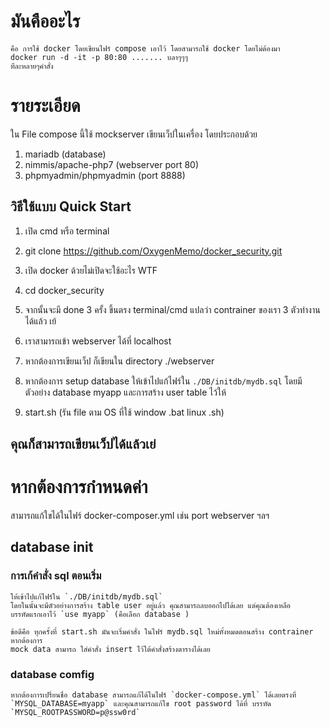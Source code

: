 # มันคืออะไร
    คือ การใช้ docker โดยเขียนไฟร์ compose เอาไว้ โดยสามารถใช้ docker โดยไม่ต้องมา
    docker run -d -it -p 80:80 ....... บลาๆๆๆ
    ทีละหลายๆคำสั่ง
# รายระเอียด
  ใน File compose นี้ใช้ mockserver เขียนเว็ปในเครื่อง โดยประกอบด้วย

1. mariadb (database)
2. nimmis/apache-php7 (webserver port 80)
3. phpmyadmin/phpmyadmin (port 8888)
## วิธีใช้แบบ Quick Start
1. เปิด cmd หรือ terminal

2. git clone https://github.com/OxygenMemo/docker_security.git

3. เปิด docker ด้วยไม่เปิดจะใช้อะไร WTF

4. cd docker_security

5. จากนั้นจะมี done 3 ครั้ง ขึ้นตรง terminal/cmd แปลว่า contrainer ของเรา 3 ตัวทำงานได้แล้ว เย้

6. เราสามารถเข้า webserver ได้ที่ localhost

7. หากต้องการเขียนเว็ป ก็เขียนใน directory ./webserver

8. หากต้องการ setup database ให้เข้าไปแก้ไฟร์ใน `./DB/initdb/mydb.sql` โดยมีตัวอย่าง database myapp และการสร้าง user table ไว้ให้
    
9. start.sh (รัน file ตาม OS ที่ใช้ window .bat linux .sh) 

## คุณก็สามารถเขียนเว็ปได้แล้วเย่ 

# หากต้องการกำหนดค่า
   สามารถแก้ใขได้ในไฟร์ docker-composer.yml เช่น port webserver ฯลฯ
   
## database init

   ### การเก้คำสั่ง sql ตอนเริ่ม 
    ให้เข้าไปแก้ไฟร์ใน `./DB/initdb/mydb.sql`
    โดยในนั้นจะมีตัวอย่างการสร้าง table user อยู่แล้ว คุณสามารถลบออกไปได้เลย แต่คุณต้องเหลือ 
    บรรทัดแรกเอาไว้ `use myapp` (คือเลือก database ) 
    
    ข้อดีคือ ทุกครั้งที่ start.sh มันจะเริ่มคำสั่ง ในไฟร์ mydb.sql ใหม่ทั้งหมดตอนสร้าง contrainer หากต้องการ
    mock data สามารถ ใส่คำสั่ง insert ไว้ใต้คำสั่งสร้างตารางได้เลย 
   ### database comfig
    หากต้องการเปรี่ยนชื่อ database สามารถแก้ได้ในไฟร์ `docker-compose.yml` ได้เลยตรงที่
    `MYSQL_DATABASE=myapp` และคุณสามารถแก้ใข root password ได้ที่ บรรทัด `MYSQL_ROOTPASSWORD=p@ssw0rd`

  

